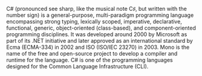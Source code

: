 C# (pronounced see sharp, like the musical note C♯, but written with the number sign) is a general-purpose, multi-paradigm programming language encompassing strong typing, lexically scoped, imperative, declarative, functional, generic, object-oriented (class-based), and component-oriented programming disciplines. It was developed around 2000 by Microsoft as part of its .NET initiative and later approved as an international standard by Ecma (ECMA-334) in 2002 and ISO (ISO/IEC 23270) in 2003. Mono is the name of the free and open-source project to develop a compiler and runtime for the language. C# is one of the programming languages designed for the Common Language Infrastructure (CLI).